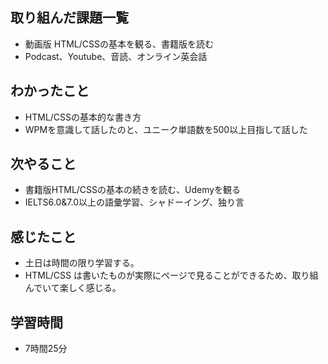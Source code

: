 ## 取り組んだ課題一覧
- 動画版 HTML/CSSの基本を観る、書籍版を読む
- Podcast、Youtube、音読、オンライン英会話
## わかったこと
- HTML/CSSの基本的な書き方
- WPMを意識して話したのと、ユニーク単語数を500以上目指して話した
## 次やること
- 書籍版HTML/CSSの基本の続きを読む、Udemyを観る
- IELTS6.0&7.0以上の語彙学習、シャドーイング、独り言
## 感じたこと
- 土日は時間の限り学習する。
- HTML/CSS は書いたものが実際にページで見ることができるため、取り組んでいて楽しく感じる。
## 学習時間
- 7時間25分
